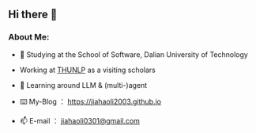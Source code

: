 ## Hi there 👋

### About Me:

- 📖 Studying at the School of Software, Dalian University of Technology

- Working at [THUNLP](https://nlp.csai.tsinghua.edu.cn/) as a visiting scholars
  
- 🌱 Learning around LLM & (multi-)agent

- ⌨️ My-Blog ： https://jiahaoli2003.github.io
  
- 📫 E-mail ： jiahaoli0301@gmail.com

